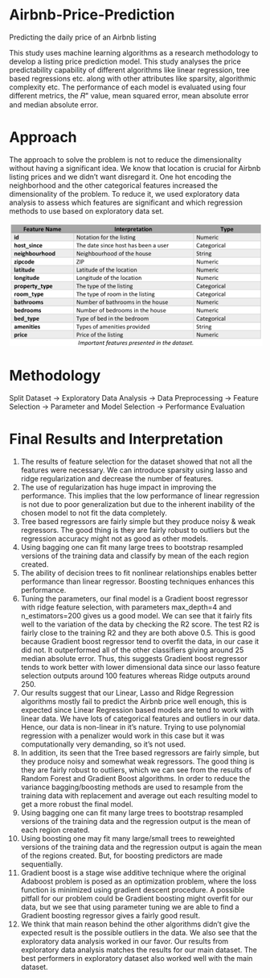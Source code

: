 # Airbnb-Price-Prediction
Predicting the daily price of an Airbnb listing

This study uses machine learning algorithms as a research methodology to develop a listing price prediction model. This study analyses the price predictability capability of different algorithms like linear regression, tree based regressions etc. along with other attributes like sparsity, algorithmic complexity etc. The performance of each model is evaluated using four different metrics, the 𝑅" value, mean squared error, mean absolute error and median absolute error.



# Approach

The approach to solve the problem is not to reduce the dimensionality without having a significant idea. We know that location is crucial for Airbnb listing prices and we didn’t want disregard it. One hot encoding the neighborhood and the other categorical features increased the dimensionality of the problem. To reduce it, we used exploratory data analysis to assess which features are significant and which regression methods to use based on exploratory data set.

![Screenshot](image.png)

# Methodology

Split Dataset -> Exploratory Data Analysis -> Data Preprocessing -> Feature Selection -> Parameter and Model Selection -> Performance Evaluation


# Final Results and Interpretation

1. The results of feature selection for the dataset showed that not all the features were necessary. We can introduce sparsity using lasso and ridge regularization and decrease the number of features.
2. The use of regularization has huge impact in improving the performance. This implies that the low performance of linear regression is not due to poor generalization but due to the inherent inability of the chosen model to not fit the data completely.
3. Tree based regressors are fairly simple but they produce noisy & weak regressors. The good thing is they are fairly robust to outliers but the regression accuracy might not as good as other models.
4. Using bagging one can fit many large trees to bootstrap resampled versions of the training data and classify by mean of the each region created.
5. The ability of decision trees to fit nonlinear relationships enables better performance than linear regressor. Boosting techniques enhances this performance.
6. Tuning the parameters, our final model is a Gradient boost regressor with ridge feature selection, with parameters max_depth=4 and n_estimators=200 gives us a good model. We can see that it fairly fits well to the variation of the data by checking the R2 score. The test R2 is fairly close to the training R2 and they are both above 0.5. This is good because Gradient boost regressor tend to overfit the data, in our case it did not. It outperformed all of the other classifiers giving around 25 median absolute error. Thus, this suggests Gradient boost regressor tends to work better with lower dimensional data since our lasso feature selection outputs around 100 features whereas Ridge outputs around 250.
7. Our results suggest that our Linear, Lasso and Ridge Regression algorithms mostly fail to predict the Airbnb price well enough, this is expected since Linear Regression based models are tend to work with linear data. We have lots of categorical features and outliers in our data. Hence, our data is non-linear in it’s nature. Trying to use polynomial regression with a penalizer would work in this case but it was computationally very demanding, so it’s not used.
8. In addition, its seen that the Tree based regressors are fairly simple, but they produce noisy and somewhat weak regressors. The good thing is they are fairly robust to outliers, which we can see from the results of Random Forest and Gradient Boost algorithms. In order to reduce the variance bagging/boosting methods are used to resample from the training data with replacement and average out each resulting model to get a more robust the final model.
9. Using bagging one can fit many large trees to bootstrap resampled versions of the training data and the regression output is the mean of each region created.
10. Using boosting one may fit many large/small trees to reweighted versions of the training data and the regression output is again the mean of the regions created. But, for boosting predictors are made sequentially.
11. Gradient boost is a stage wise additive technique where the original Adaboost problem is posed as an optimization problem, where the loss function is minimized using gradient descent procedure. A possible pitfall for our problem could be Gradient boosting might overfit for our data, but we see that using parameter tuning we are able to find a Gradient boosting regressor gives a fairly good result.
12. We think that main reason behind the other algorithms didn’t give the expected result is the possible outliers in the data. We also see that the exploratory data analysis worked in our favor. Our results from exploratory data analysis matches the results for our main dataset. The best performers in exploratory dataset also worked well with the main dataset.
